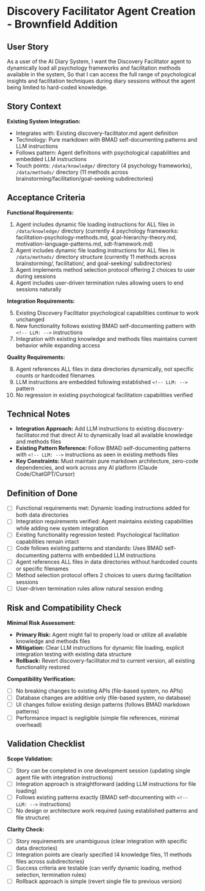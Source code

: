 # Discovery Facilitator Agent Creation - Brownfield Addition

## User Story

As a user of the AI Diary System,
I want the Discovery Facilitator agent to dynamically load all psychology frameworks and facilitation methods available in the system,
So that I can access the full range of psychological insights and facilitation techniques during diary sessions without the agent being limited to hard-coded knowledge.

## Story Context

**Existing System Integration:**
- Integrates with: Existing discovery-facilitator.md agent definition
- Technology: Pure markdown with BMAD self-documenting patterns and LLM instructions
- Follows pattern: Agent definitions with psychological capabilities and embedded LLM instructions
- Touch points: `/data/knowledge/` directory (4 psychology frameworks), `/data/methods/` directory (11 methods across brainstorming/facilitation/goal-seeking subdirectories)

## Acceptance Criteria

**Functional Requirements:**

1. Agent includes dynamic file loading instructions for ALL files in `/data/knowledge/` directory (currently 4 psychology frameworks: facilitation-psychology-methods.md, goal-hierarchy-theory.md, motivation-language-patterns.md, sdt-framework.md)
2. Agent includes dynamic file loading instructions for ALL files in `/data/methods/` directory structure (currently 11 methods across brainstorming/, facilitation/, and goal-seeking/ subdirectories)
3. Agent implements method selection protocol offering 2 choices to user during sessions
4. Agent includes user-driven termination rules allowing users to end sessions naturally

**Integration Requirements:**

5. Existing Discovery Facilitator psychological capabilities continue to work unchanged 
6. New functionality follows existing BMAD self-documenting pattern with `<!-- LLM: -->` instructions
7. Integration with existing knowledge and methods files maintains current behavior while expanding access

**Quality Requirements:**

8. Agent references ALL files in data directories dynamically, not specific counts or hardcoded filenames
9. LLM instructions are embedded following established `<!-- LLM: -->` pattern
10. No regression in existing psychological facilitation capabilities verified

## Technical Notes

- **Integration Approach:** Add LLM instructions to existing discovery-facilitator.md that direct AI to dynamically load all available knowledge and methods files
- **Existing Pattern Reference:** Follow BMAD self-documenting patterns with `<!-- LLM: -->` instructions as seen in existing methods files
- **Key Constraints:** Must maintain pure markdown architecture, zero-code dependencies, and work across any AI platform (Claude Code/ChatGPT/Cursor)

## Definition of Done

- [ ] Functional requirements met: Dynamic loading instructions added for both data directories
- [ ] Integration requirements verified: Agent maintains existing capabilities while adding new system integration
- [ ] Existing functionality regression tested: Psychological facilitation capabilities remain intact
- [ ] Code follows existing patterns and standards: Uses BMAD self-documenting patterns with embedded LLM instructions
- [ ] Agent references ALL files in data directories without hardcoded counts or specific filenames
- [ ] Method selection protocol offers 2 choices to users during facilitation sessions
- [ ] User-driven termination rules allow natural session ending

## Risk and Compatibility Check

**Minimal Risk Assessment:**
- **Primary Risk:** Agent might fail to properly load or utilize all available knowledge and methods files
- **Mitigation:** Clear LLM instructions for dynamic file loading, explicit integration testing with existing data structure
- **Rollback:** Revert discovery-facilitator.md to current version, all existing functionality restored

**Compatibility Verification:**
- [ ] No breaking changes to existing APIs (file-based system, no APIs)
- [ ] Database changes are additive only (file-based system, no database)
- [ ] UI changes follow existing design patterns (follows BMAD markdown patterns)
- [ ] Performance impact is negligible (simple file references, minimal overhead)

## Validation Checklist

**Scope Validation:**
- [ ] Story can be completed in one development session (updating single agent file with integration instructions)
- [ ] Integration approach is straightforward (adding LLM instructions for file loading)
- [ ] Follows existing patterns exactly (BMAD self-documenting with `<!-- LLM: -->` instructions)
- [ ] No design or architecture work required (using established patterns and file structure)

**Clarity Check:**
- [ ] Story requirements are unambiguous (clear integration with specific data directories)
- [ ] Integration points are clearly specified (4 knowledge files, 11 methods files across subdirectories)
- [ ] Success criteria are testable (can verify dynamic loading, method selection, termination rules)
- [ ] Rollback approach is simple (revert single file to previous version)